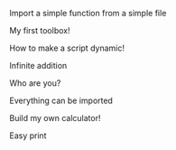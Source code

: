 Import a simple function from a simple file

My first toolbox!

How to make a script dynamic!

Infinite addition

Who are you?

Everything can be imported

Build my own calculator!

Easy print


